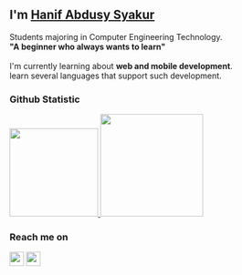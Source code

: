 ## I'm **[Hanif Abdusy Syakur](https://hnf71z.github.io/portfolioT/)**  

Students majoring in Computer Engineering Technology.<br>
**"A beginner who always wants to learn"**<br>
<br>
I'm currently learning about **web and mobile development**.  
learn several languages that support such development.
<br>

### Github Statistic
<p align="left">
<a href="https://github.com/hnf71z">
  <img height="155em" src="https://github-readme-stats-eight-theta.vercel.app/api?username=hnf71z&show_icons=true&theme=algolia&include_all_commits=true&count_private=true"/>
  <img height="180em" src="https://github-readme-stats-eight-theta.vercel.app/api/top-langs/?username=hnf71z&layout=compact&langs_count=8&theme=algolia"/>
</a>
</p>

### Reach me on
<a href="https://www.linkedin.com/in/hanif-abdusy/"><img src="https://img.shields.io/badge/linkedin-%230077B5.svg?&style=for-the-badge&logo=linkedin&logoColor=white" height=25></a>
<a href="https://www.instagram.com/hanif_abdusy/"><img src="https://img.shields.io/badge/instagram-%23E4405F.svg?&style=for-the-badge&logo=instagram&logoColor=white" height=25></a>

<!--
**hnf71z/hnf71z** is a ✨ _special_ ✨ repository because its `README.md` (this file) appears on your GitHub profile.

Here are some ideas to get you started:

- 🔭 I’m currently working on ...
- 🌱 I’m currently learning ...
- 👯 I’m looking to collaborate on ...
- 🤔 I’m looking for help with ...
- 💬 Ask me about ...
- 📫 How to reach me: ...
- 😄 Pronouns: ...
- ⚡ Fun fact: ...
-->
